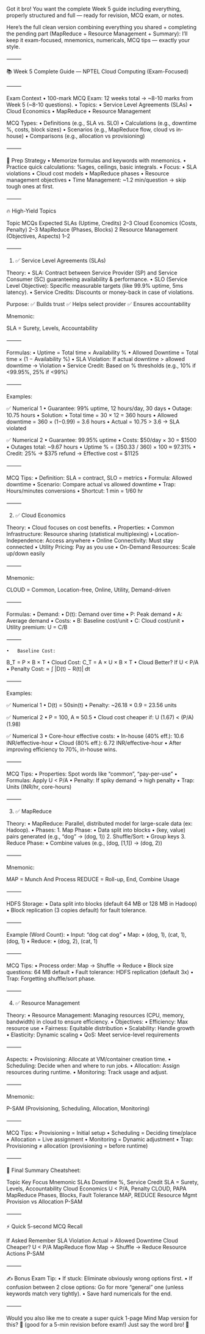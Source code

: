Got it bro!
You want the complete Week 5 guide including everything, properly structured and full — ready for revision, MCQ exam, or notes.

Here’s the full clean version combining everything you shared + completing the pending part (MapReduce + Resource Management + Summary):
I’ll keep it exam-focused, mnemonics, numericals, MCQ tips — exactly your style.

⸻

📚 Week 5 Complete Guide — NPTEL Cloud Computing (Exam-Focused)

⸻

Exam Context
	•	100-mark MCQ Exam: 12 weeks total → ~8-10 marks from Week 5 (~8-10 questions).
	•	Topics:
	•	Service Level Agreements (SLAs)
	•	Cloud Economics
	•	MapReduce
	•	Resource Management

MCQ Types:
	•	Definitions (e.g., SLA vs. SLO)
	•	Calculations (e.g., downtime %, costs, block sizes)
	•	Scenarios (e.g., MapReduce flow, cloud vs in-house)
	•	Comparisons (e.g., allocation vs provisioning)

⸻

🧠 Prep Strategy
	•	Memorize formulas and keywords with mnemonics.
	•	Practice quick calculations: %ages, ceilings, basic integrals.
	•	Focus:
	•	SLA violations
	•	Cloud cost models
	•	MapReduce phases
	•	Resource management objectives
	•	Time Management:
~1.2 min/question → skip tough ones at first.

⸻

🔥 High-Yield Topics

Topic	MCQs Expected
SLAs (Uptime, Credits)	2–3
Cloud Economics (Costs, Penalty)	2–3
MapReduce (Phases, Blocks)	2
Resource Management (Objectives, Aspects)	1–2



⸻

1. ✅ Service Level Agreements (SLAs)

Theory:
	•	SLA: Contract between Service Provider (SP) and Service Consumer (SC) guaranteeing availability & performance.
	•	SLO (Service Level Objective): Specific measurable targets (like 99.9% uptime, 5ms latency).
	•	Service Credits: Discounts or money-back in case of violations.

Purpose:
✅ Builds trust
✅ Helps select provider
✅ Ensures accountability

Mnemonic:

SLA = Surety, Levels, Accountability

⸻

Formulas:
	•	Uptime = Total time × Availability %
	•	Allowed Downtime = Total time × (1 − Availability %)
	•	SLA Violation: If actual downtime > allowed downtime → Violation
	•	Service Credit: Based on % thresholds (e.g., 10% if <99.95%, 25% if <99%)

⸻

Examples:

✅ Numerical 1
	•	Guarantee: 99% uptime, 12 hours/day, 30 days
	•	Outage: 10.75 hours
	•	Solution:
	•	Total time = 30 × 12 = 360 hours
	•	Allowed downtime = 360 × (1−0.99) = 3.6 hours
	•	Actual = 10.75 > 3.6 → SLA violated

✅ Numerical 2
	•	Guarantee: 99.95% uptime
	•	Costs: $50/day × 30 = $1500
	•	Outages total: ~9.67 hours
	•	Uptime % = (350.33 / 360) × 100 ≈ 97.31%
	•	Credit: 25% → $375 refund → Effective cost = $1125

⸻

MCQ Tips:
	•	Definition: SLA = contract, SLO = metrics
	•	Formula: Allowed downtime
	•	Scenario: Compare actual vs allowed downtime
	•	Trap: Hours/minutes conversions
	•	Shortcut: 1 min = 1/60 hr

⸻

2. ✅ Cloud Economics

Theory:
	•	Cloud focuses on cost benefits.
	•	Properties:
	•	Common Infrastructure: Resource sharing (statistical multiplexing)
	•	Location-Independence: Access anywhere
	•	Online Connectivity: Must stay connected
	•	Utility Pricing: Pay as you use
	•	On-Demand Resources: Scale up/down easily

⸻

Mnemonic:

CLOUD = Common, Location-free, Online, Utility, Demand-driven

⸻

Formulas:
	•	Demand:
	•	D(t): Demand over time
	•	P: Peak demand
	•	A: Average demand
	•	Costs:
	•	B: Baseline cost/unit
	•	C: Cloud cost/unit
	•	Utility premium: U = C/B

⸻

	•	Baseline Cost:
B_T = P × B × T
	•	Cloud Cost:
C_T = A × U × B × T
	•	Cloud Better?
If U < P/A
	•	Penalty Cost:
∝ ∫ |D(t) − R(t)| dt

⸻

Examples:

✅ Numerical 1
	•	D(t) = 50sin(t)
	•	Penalty:
~26.18 × 0.9 = 23.56 units

✅ Numerical 2
	•	P = 100, A ≈ 50.5
	•	Cloud cost cheaper if: U (1.67) < (P/A) (1.98)

✅ Numerical 3
	•	Core-hour effective costs:
	•	In-house (40% eff.): 10.6 INR/effective-hour
	•	Cloud (80% eff.): 6.72 INR/effective-hour
	•	After improving efficiency to 70%, in-house wins.

⸻

MCQ Tips:
	•	Properties: Spot words like “common”, “pay-per-use”
	•	Formulas: Apply U < P/A
	•	Penalty: If spiky demand → high penalty
	•	Trap: Units (INR/hr, core-hours)

⸻

3. ✅ MapReduce

Theory:
	•	MapReduce:
Parallel, distributed model for large-scale data (ex: Hadoop).
	•	Phases:
	1.	Map Phase:
	•	Data split into blocks
	•	(key, value) pairs generated (e.g., “dog” → (dog, 1))
	2.	Shuffle/Sort:
	•	Group keys
	3.	Reduce Phase:
	•	Combine values (e.g., (dog, [1,1]) → (dog, 2))

⸻

Mnemonic:

MAP = Munch And Process
REDUCE = Roll-up, End, Combine Usage

⸻

HDFS Storage:
	•	Data split into blocks (default 64 MB or 128 MB in Hadoop)
	•	Block replication (3 copies default) for fault tolerance.

⸻

Example (Word Count):
	•	Input: “dog cat dog”
	•	Map:
	•	(dog, 1), (cat, 1), (dog, 1)
	•	Reduce:
	•	(dog, 2), (cat, 1)

⸻

MCQ Tips:
	•	Process order: Map → Shuffle → Reduce
	•	Block size questions: 64 MB default
	•	Fault tolerance: HDFS replication (default 3x)
	•	Trap: Forgetting shuffle/sort phase.

⸻

4. ✅ Resource Management

Theory:
	•	Resource Management:
Managing resources (CPU, memory, bandwidth) in cloud to ensure efficiency.
	•	Objectives:
	•	Efficiency: Max resource use
	•	Fairness: Equitable distribution
	•	Scalability: Handle growth
	•	Elasticity: Dynamic scaling
	•	QoS: Meet service-level requirements

⸻

Aspects:
	•	Provisioning: Allocate at VM/container creation time.
	•	Scheduling: Decide when and where to run jobs.
	•	Allocation: Assign resources during runtime.
	•	Monitoring: Track usage and adjust.

⸻

Mnemonic:

P-SAM
(Provisioning, Scheduling, Allocation, Monitoring)

⸻

MCQ Tips:
	•	Provisioning = Initial setup
	•	Scheduling = Deciding time/place
	•	Allocation = Live assignment
	•	Monitoring = Dynamic adjustment
	•	Trap: Provisioning ≠ allocation (provisioning = before runtime)

⸻

📜 Final Summary Cheatsheet:

Topic	Key Focus	Mnemonic
SLAs	Downtime %, Service Credit	SLA = Surety, Levels, Accountability
Cloud Economics	U < P/A, Penalty	CLOUD, PAPA
MapReduce	Phases, Blocks, Fault Tolerance	MAP, REDUCE
Resource Mgmt	Provision vs Allocation	P-SAM



⸻

⚡ Quick 5-second MCQ Recall

If Asked	Remember
SLA Violation	Actual > Allowed Downtime
Cloud Cheaper?	U < P/A
MapReduce flow	Map → Shuffle → Reduce
Resource Actions	P-SAM



⸻

✍️ Bonus Exam Tip:
	•	If stuck: Eliminate obviously wrong options first.
	•	If confusion between 2 close options: Go for more “general” one (unless keywords match very tightly).
	•	Save hard numericals for the end.

⸻

Would you also like me to create a super quick 1-page Mind Map version for this? 🚀 (good for a 5-min revision before exam!)
Just say the word bro! 💬
